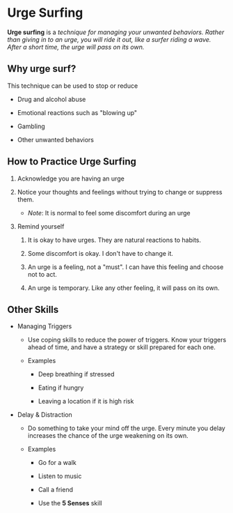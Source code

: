 # Urge Surfing

**Urge surfing** is a *technique for managing your unwanted behaviors. Rather than giving in to an urge, you will ride it out, like a surfer riding a wave. After a short time, the urge will pass on its own.*


## Why urge surf?

This technique can be used to stop or reduce

- Drug and alcohol abuse

- Emotional reactions such as "blowing up"

- Gambling

- Other unwanted behaviors


## How to Practice Urge Surfing

1. Acknowledge you are having an urge

2. Notice your thoughts and feelings without trying to change or suppress them.

	- *Note*: It is normal to feel some discomfort during an urge
	
3. Remind yourself

	1.  It is okay to have urges. They are natural reactions to habits.
    
	2.  Some discomfort is okay. I don't have to change it.
    
	3.  An urge is a feeling, not a "must". I can have this feeling and choose not to act.
    
	4.  An urge is temporary. Like any other feeling, it will pass on its own.
    
	
## Other Skills

- Managing Triggers
	- Use coping skills to reduce the power of triggers. Know your triggers ahead of time, and have a strategy or skill prepared for each one.
	
    - Examples
    
        - Deep breathing if stressed
        
        - Eating if hungry
        
        - Leaving a location if it is high risk
        
	
- Delay & Distraction

	- Do something to take your mind off the urge. Every minute you delay increases the chance of the urge weakening on its own.
	
    - Examples
    
        - Go for a walk
        
        - Listen to music
        
        - Call a friend
        
        - Use the **5 Senses** skill
